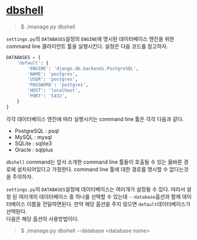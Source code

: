 # [dbshell](https://docs.djangoproject.com/en/2.1/ref/django-admin/#dbshell)

>$ ./manage.py dbshell

`settings.py`의 `DATABASES`설정의 `ENGINE`에 명시된 데이터베이스 엔진을 위한 command line 클라이언트 툴을 실행시킨다. 설정은 다음 코드를 참고하자. 

```python
DATABASES = {
    'default': {
        'ENGINE': 'django.db.backends.PostgreSQL',
        'NAME': 'postgres',
        'USER': 'postgres',
        'PASSWORD': 'postgres',
        'HOST': 'localhost',
        'PORT': '5432',
    }
}
```

각각 데이터베이스 엔진에 따라 실행시키는 command line 툴은 각각 다음과 같다.  

* PostgreSQL : psql
* MySQL : mysql
* SQLite : sqlite3
* Oracle : sqlplus

`dbshell` command는 앞서 소개한 command line 툴들이 호출될 수 있는 옳바른 경로에 설치되어있다고 가정한다. command line 툴에 대한 경로를 명시할 수 없다는것을 주의하자.  

`settings.py`의 `DATABASES`설정에 데이터베이스는 여러개가 설정될 수 있다. 따라서 설정 된 여러개의 데이터베이스 중 하나를 선택할 수 있는데 `--database`옵션과 함께 데이터베이스 이름을 전달하면된다. 만약 해당 옵션을 주지 않으면 `default`데이터베이스가 선택된다.   
다음은 해당 옵션의 사용방법이다.  

>$ ./manage.py dbshell --database \<database name\>
